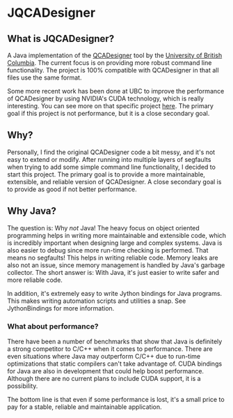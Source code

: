 # JQCADesigner #

## What is JQCADesigner? ##
A Java implementation of the [QCADesigner](http://www.mina.ubc.ca/qcadesigner) tool by the [University of British Columbia](http://www.ubc.ca/).  The current focus is on providing more robust command line functionality. The project is 100% compatible with QCADesigner in that all files use the same format.

Some more recent work has been done at UBC to improve the performance of QCADesigner by using NVIDIA's CUDA technology, which is really interesting.  You can see more on that specific project [here](http://code.google.com/p/qcadesigner-cuda/). The primary goal if this project is not performance, but it is a close secondary goal.

## Why? ##
Personally, I find the original QCADesigner code a bit messy, and it's not easy to extend or modify.  After running into multiple layers of segfaults when trying to add some simple command line functionality, I decided to start this project. The primary goal is to provide a more maintainable, extensible, and reliable version of QCADesigner.  A close secondary goal is to provide as good if not better performance.

## Why Java? ##
The question is: Why _not_ Java! The heavy focus on object oriented programming helps in writing more maintainable and extensible code, which is incredibly important when designing large and complex systems.  Java is also easier to debug since more run-time checking is performed. That means no segfaults! This helps in writing reliable code. Memory leaks are also not an issue, since memory management is handled by Java's garbage collector.  The short answer is: With Java, it's just easier to write safer and more reliable code.

In addition, it's extremely easy to write Jython bindings for Java programs.  This makes writing automation scripts and utilities a snap.  See JythonBindings for more information.

### What about performance? ###
There have been a number of benchmarks that show that Java is definitely a strong competitor to C/C++ when it comes to performance. There are even situations where Java may outperform C/C++ due to run-time optimizations that static compilers can't take advantage of.  CUDA bindings for Java are also in development that could help boost performance. Although there are no current plans to include CUDA support, it is a possibility.

The bottom line is that even if some performance is lost, it's a small price to pay for a stable, reliable and maintainable application.